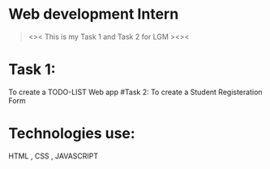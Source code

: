   # Web development Intern 
  ><>< This is my Task 1 and Task 2 for LGM  ><><
# Task 1:
To create a TODO-LIST Web app
#Task 2:
To create a Student Registeration Form
# Technologies use:
HTML , CSS , JAVASCRIPT
